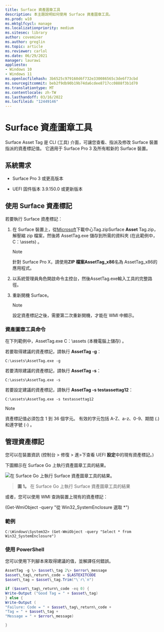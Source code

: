 ```yaml
---
title: Surface 資產圖章工具
description: 本主題說明如何使用 Surface 資產圖章工具。
ms.prod: w10
ms.mktglfcycl: manage
ms.localizationpriority: medium
ms.sitesec: library
author: coveminer
ms.author: greglin
ms.topic: article
ms.reviewer: carlol
ms.date: 06/29/2021
manager: laurawi
appliesto:
- Windows 10
- Windows 11
ms.openlocfilehash: 3b6525c979160d6f732e330086565c3de6f73cbd
ms.sourcegitcommit: beb2f9db90b19b74da6cdee8717cc0888f3b1d70
ms.translationtype: MT
ms.contentlocale: zh-TW
ms.lasthandoff: 03/16/2022
ms.locfileid: "12449146"
---
```

# <a name="surface-asset-tag-tool"></a>Surface 資產圖章工具

Surface Asset Tag 是 CLI (工具) 介面，可讓您查看、指派及修改 Surface 裝置指派的資產標記值。 它適用于 Surface Pro 3 及所有較新的 Surface 裝置。

## <a name="system-requirements"></a>系統需求

- Surface Pro 3 或更高版本

- UEFI 固件版本 3.9.150.0 或更新版本

## <a name="using-surface-asset-tag"></a>使用 Surface 資產標記

若要執行 Surface 資產標記：

1. 在 Surface 裝置上，從[Microsoft](https://www.microsoft.com/download/details.aspx?id=46703)下載中心Tag.zipSurface **Asset** Tag.zip，解壓縮 zip 檔案，然後將 AssetTag.exe 儲存到所需的資料夾 (在此範例中，C：\\assets) 。

    > [!NOTE]
    > 針對 Surface Pro X，請使用**ZIP 檔案AssetTag_x86**名為 AssetTag_x86的應用程式。

2. 以系統管理員角色開啟命令主控台，然後AssetTag.exe輸入工具的完整路徑。

3. 重新開機 Surface。

    > [!NOTE]
    > 設定資產標記之後，需要第二次重新開機，才能在 WMI 中顯示。

### <a name="asset-tag-tool-commands"></a>資產圖章工具命令

在下列範例中，AssetTag.exe C：\assets (本機電腦上儲存) 。

若要取得建議的資產標記，請執行 **AssetTag -g**：

```console
C:\assets\AssetTag.exe -g
```

若要清除建議的資產標記，請執行 **AssetTag -s**：

```console
C:\assets\AssetTag.exe -s
```

若要設定建議的資產標記，請執行 **AssetTag -s testassettag12**：

```
C:\assets\AssetTag.exe -s testassettag12
```

>[!NOTE]
>資產標記值必須包含 1 到 36 個字元。 有效的字元包括 A-Z、a-z、0-9、期間 (.) 和連字號 (-) 。

## <a name="managing-asset-tags"></a>管理資產標記

您可以在裝置資訊 (控制台 > 修復 > 進>下查看 UEFI **設定**中的現有資產標記。) 

下圖顯示在 Surface Go 上執行資產圖章工具的結果。

![在 Surface Go 上執行 Surface 資產圖章工具的結果。](images/assettag-fig1.png)

> **圖 1。** 在 Surface Go 上執行 Surface 資產圖章工具的結果

或者，您可以使用 WMI 查詢裝置上現有的資產標記：

 (Get-WmiObject -query "從 Win32_SystemEnclosure 選取 *") 

### <a name="example"></a>範例

```console
C:\Windows\System32> (Get-WmiObject -query "Select * from Win32_SystemEnclosure")
```
  
### <a name="using-powershell"></a>使用 PowerShell

您可以使用下列腳本來取得建議的值，並解譯任何錯誤。

```powershell
AssetTag -g \> $asset\_tag 2\> $error\_message  
$asset\_tag\_return\_code = $LASTEXITCODE  
$asset\_tag = $asset\_tag.Trim("\`r\`n")

if ($asset\_tag\_return\_code -eq 0) {  
Write-Output ("Good Tag = " + $asset\_tag)  
} else {  
Write-Output (  
"Failure: Code = " + $asset\_tag\_return\_code +  
"Tag = " + $asset\_tag +  
"Message = " + $error\_message)

}
```
